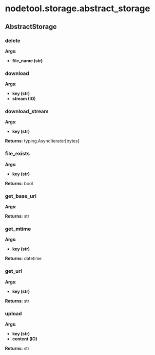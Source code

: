 # nodetool.storage.abstract_storage

## AbstractStorage

### delete

**Args:**
- **file_name (str)**

### download

**Args:**
- **key (str)**
- **stream (IO)**

### download_stream

**Args:**
- **key (str)**

**Returns:** typing.AsyncIterator[bytes]

### file_exists

**Args:**
- **key (str)**

**Returns:** bool

### get_base_url

**Args:**

**Returns:** str

### get_mtime

**Args:**
- **key (str)**

**Returns:** datetime

### get_url

**Args:**
- **key (str)**

**Returns:** str

### upload

**Args:**
- **key (str)**
- **content (IO)**

**Returns:** str

